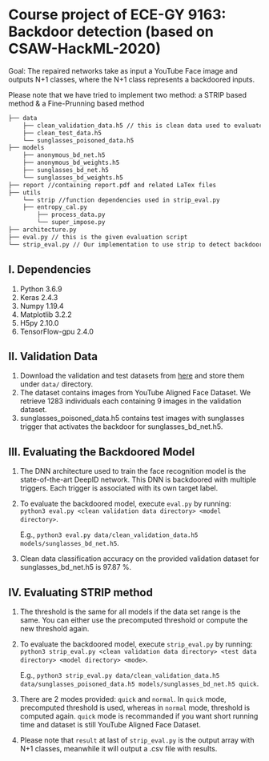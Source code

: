 # Course project of ECE-GY 9163: Backdoor detection (based on CSAW-HackML-2020)

Goal: The repaired networks take as input a YouTube Face image and outputs N+1 classes, where the N+1 class represents a backdoored inputs.

Please note that we have tried to implement two method: a STRIP based method & a Fine-Prunning based method

```bash
├── data 
    ├── clean_validation_data.h5 // this is clean data used to evaluate the BadNet and design the backdoor defense
    ├── clean_test_data.h5
    └── sunglasses_poisoned_data.h5
├── models
    ├── anonymous_bd_net.h5
    ├── anonymous_bd_weights.h5
    ├── sunglasses_bd_net.h5
    └── sunglasses_bd_weights.h5
├── report //containing report.pdf and related LaTex files
├── utils
    └── strip //function dependencies used in strip_eval.py
	├── entropy_cal.py
        ├── process_data.py
        └── super_impose.py
├── architecture.py
├── eval.py // this is the given evaluation script
└── strip_eval.py // Our implementation to use strip to detect backdoored data and output N+1 class.
```

## I. Dependencies
   1. Python 3.6.9
   2. Keras 2.4.3
   3. Numpy 1.19.4
   4. Matplotlib 3.2.2
   5. H5py 2.10.0
   6. TensorFlow-gpu 2.4.0
   
## II. Validation Data
   1. Download the validation and test datasets from [here](https://drive.google.com/drive/folders/13o2ybRJ1BkGUvfmQEeZqDo1kskyFywab?usp=sharing) and store them under `data/` directory.
   2. The dataset contains images from YouTube Aligned Face Dataset. We retrieve 1283 individuals each containing 9 images in the validation dataset.
   3. sunglasses_poisoned_data.h5 contains test images with sunglasses trigger that activates the backdoor for sunglasses_bd_net.h5.

## III. Evaluating the Backdoored Model
   1. The DNN architecture used to train the face recognition model is the state-of-the-art DeepID network. This DNN is backdoored with multiple triggers. Each trigger is associated with its own target label. 
   2. To evaluate the backdoored model, execute `eval.py` by running:  
      `python3 eval.py <clean validation data directory> <model directory>`.
      
      E.g., `python3 eval.py data/clean_validation_data.h5  models/sunglasses_bd_net.h5`.
   3. Clean data classification accuracy on the provided validation dataset for sunglasses_bd_net.h5 is 97.87 %.

## IV. Evaluating STRIP method 
   1. The threshold is the same for all models if the data set range is the same. You can either use the precomputed threshold or compute the new threshold again.
   2. To evaluate the backdoored model, execute `strip_eval.py` by running:  
      `python3 strip_eval.py <clean validation data directory> <test data directory> <model directory> <mode>`.
      
      E.g., `python3 strip_eval.py data/clean_validation_data.h5 data/sunglasses_poisoned_data.h5 models/sunglasses_bd_net.h5 quick`.
   3. There are 2 modes provided: `quick` and `normal`. In `quick` mode, precomputed threshold is used, whereas in `normal` mode, threshold is computed again. `quick` mode is recommanded if you want short running time and dataset is still YouTube Aligned Face Dataset.
   4. Please note that `result` at last of `strip_eval.py` is the output array with N+1 classes, meanwhile it will output a .csv file with results.

